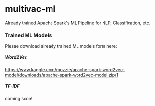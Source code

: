 # multivac-ml
Already trained Apache Spark's ML Pipeline for NLP, Classification, etc.


### Trained ML Models

Plesae download already trained ML models form here:

##### Word2Vec
https://www.kaggle.com/mozzie/apache-spark-word2vec-model/downloads/apache-spark-word2vec-model.zip/1


##### TF-IDF
coming soon!
